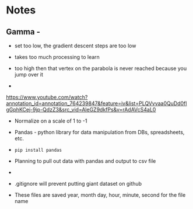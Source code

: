 # Notes

## Gamma -
* set too low, the gradient descent steps are too low
* takes too much processing to learn
* too high then that vertex on the parabola is never reached because you jump
  over it

* 
https://www.youtube.com/watch?annotation_id=annotation_764239847&feature=iv&list=PLQVvvaa0QuDd0flgGphKCej-9jp-QdzZ3&src_vid=AleGZ9dkfPs&v=rAdAVcS4aL0
* Normalize on a scale of 1 to -1

* Pandas - python library for data manipulation from DBs, spreadsheets, etc.
* `pip install pandas`
* Planning to pull out data with pandas and output to csv file

* 
* .gitignore will prevent putting giant dataset on github
* These files are saved year, month day, hour, minute, second for the file name

